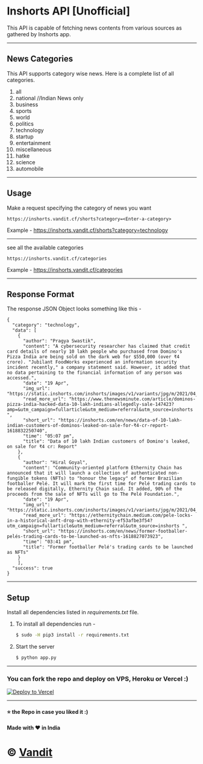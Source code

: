# Inshorts API [Unofficial]

This API is capable of fetching news contents from various sources as gathered by Inshorts app.

---

## News Categories

This API supports category wise news. Here is a complete list of all categories.

1. all
2. national //Indian News only
3. business
4. sports
5. world
6. politics
7. technology
8. startup
9. entertainment
10. miscellaneous
11. hatke
12. science
13. automobile

---

## Usage

Make a request specifying the category of news you want
```
https://inshorts.vandit.cf/shorts?category=<Enter-a-category>
```
Example - https://inshorts.vandit.cf/shorts?category=technology

---
see all the available categories
```
https://inshorts.vandit.cf/categories
```
Example - https://inshorts.vandit.cf/categories

---

## Response Format

The response JSON Object looks something like this - 

```
{
  "category": "technology",
  "data": [
    {
      "author": "Pragya Swastik",
      "content": "A cybersecurity researcher has claimed that credit card details of nearly 10 lakh people who purchased from Domino's Pizza India are being sold on the dark web for $550,000 (over ₹4 crore). "Jubilant FoodWorks experienced an information security incident recently," a company statement said. However, it added that no data pertaining to the financial information of any person was accessed.",
      "date": "19 Apr",
      "img_url": "https://static.inshorts.com/inshorts/images/v1/variants/jpg/m/2021/04_apr/19_mon/img_1618830582251_240.jpg?",
      "read_more_url": "https://www.thenewsminute.com/article/dominos-pizza-india-hacked-data-10-lakh-indians-allegedly-sale-147423?amp=&utm_campaign=fullarticle&utm_medium=referral&utm_source=inshorts ",
      "short_url": "https://inshorts.com/en/news/data-of-10-lakh-indian-customers-of-dominos-leaked-on-sale-for-₹4-cr-report-1618832250740",
      "time": "05:07 pm",
      "title": "Data of 10 lakh Indian customers of Domino's leaked, on sale for ₹4 cr: Report"
    },
    {
      "author": "Hiral Goyal",
      "content": "Community-oriented platform Ethernity Chain has announced that it will launch a collection of authenticated non-fungible tokens (NFTs) to "honour the legacy" of former Brazilian footballer Pelé. It will mark the first time for Pelé trading cards to be released digitally, Ethernity Chain said. It added, 90% of the proceeds from the sale of NFTs will go to The Pelé Foundation.",
      "date": "19 Apr",
      "img_url": "https://static.inshorts.com/inshorts/images/v1/variants/jpg/m/2021/04_apr/19_mon/img_1618822474861_599.jpg?",
      "read_more_url": "https://ethernitychain.medium.com/pele-locks-in-a-historical-anft-drop-with-ethernity-ef53afbe3f54?utm_campaign=fullarticle&utm_medium=referral&utm_source=inshorts ",
      "short_url": "https://inshorts.com/en/news/former-footballer-pelés-trading-cards-to-be-launched-as-nfts-1618827073923",
      "time": "03:41 pm",
      "title": "Former footballer Pelé's trading cards to be launched as NFTs"
    }
    ],
  "success": true
}
```
---
## Setup

Install all dependencies listed in *requirements.txt* file. 

1. To install all dependencies run - 

    ```bash
    $ sudo -H pip3 install -r requirements.txt
    ```

2. Start the server

    ```bash 
    $ python app.py
    ```
---

### You can fork the repo and deploy on VPS, Heroku or Vercel :)
[![Deploy to Vercel](https://vercel.com/button)](https://vercel.com/import/project?template=https://github.com/vendz/inshorts-api/tree/main)

---
#### :star: the Repo in case you liked it :)
#### Made with :heart: in India

# © [Vandit](https://github.com/vendz)
